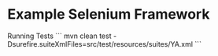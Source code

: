 <h1>Example Selenium Framework</h1>
Running Tests
```
mvn clean test -Dsurefire.suiteXmlFiles=src/test/resources/suites/YA.xml
```

